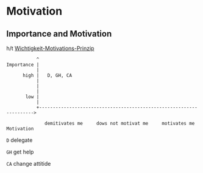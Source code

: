# Motivation

## Importance and Motivation

h/t [Wichtigkeit-Motivations-Prinzip](https://www.streuverluste.de/fuehrung-management-wichtigkeit-motivations-prinzip-wm-prinzip/)

```
           ^
Importance |
           |
      high |   D, GH, CA
           |
           |
           |
       low |
           |
           +-------------------------------------------------------------------->
           
              demitivates me     dows not motivat me     motivates me           Motivation

```

`D` delegate 

`GH` get help 

`CA` change attitide
